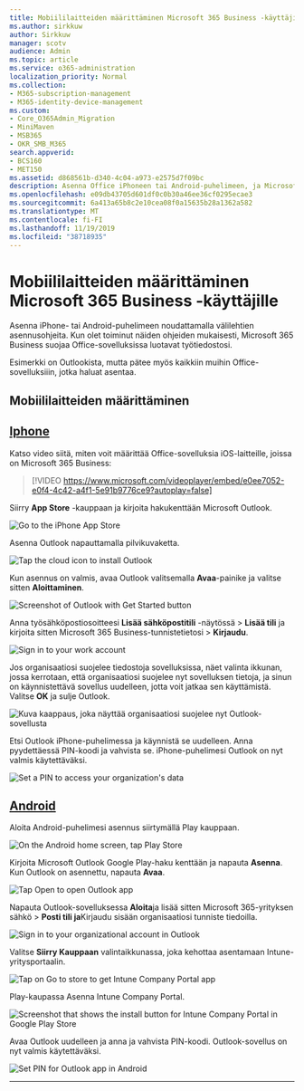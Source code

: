 ```yaml
---
title: Mobiililaitteiden määrittäminen Microsoft 365 Business -käyttäjille
ms.author: sirkkuw
author: Sirkkuw
manager: scotv
audience: Admin
ms.topic: article
ms.service: o365-administration
localization_priority: Normal
ms.collection:
- M365-subscription-management
- M365-identity-device-management
ms.custom:
- Core_O365Admin_Migration
- MiniMaven
- MSB365
- OKR_SMB_M365
search.appverid:
- BCS160
- MET150
ms.assetid: d868561b-d340-4c04-a973-e2575d7f09bc
description: Asenna Office iPhoneen tai Android-puhelimeen, ja Microsoft 365 Business suojaa työtiedostojasi Office-sovelluksissa.
ms.openlocfilehash: e09db43705d601df0c0b30a46ee36cf0295ecae3
ms.sourcegitcommit: 6a413a65b8c2e10cea08f0a15635b28a1362a582
ms.translationtype: MT
ms.contentlocale: fi-FI
ms.lasthandoff: 11/19/2019
ms.locfileid: "38718935"
---
```

# <a name="set-up-mobile-devices-for-microsoft-365-business-users"></a>Mobiililaitteiden määrittäminen Microsoft 365 Business -käyttäjille

Asenna iPhone- tai Android-puhelimeen noudattamalla välilehtien asennusohjeita. Kun olet toiminut näiden ohjeiden mukaisesti, Microsoft 365 Business suojaa Office-sovelluksissa luotavat työtiedostosi.

  
Esimerkki on Outlookista, mutta pätee myös kaikkiin muihin Office-sovelluksiiin, jotka haluat asentaa.
  
## <a name="set-up-mobile-devices"></a>Mobiililaitteiden määrittäminen

## <a name="iphonetabiphone"></a>[Iphone](#tab/iPhone)
  
Katso video siitä, miten voit määrittää Office-sovelluksia iOS-laitteille, joissa on Microsoft 365 Business:

> [!VIDEO https://www.microsoft.com/videoplayer/embed/e0ee7052-e0f4-4c42-a4f1-5e91b9776ce9?autoplay=false] 

Siirry **App Store** -kauppaan ja kirjoita hakukenttään Microsoft Outlook.
  
![Go to the iPhone App Store](media/886913de-76e5-4883-8ed0-4eb3ec06188f.png)
  
Asenna Outlook napauttamalla pilvikuvaketta.
  
![Tap the cloud icon to install Outlook](media/665e1620-948a-4ab8-b914-dca49530142c.png)
  
Kun asennus on valmis, avaa Outlook valitsemalla **Avaa**-painike ja valitse sitten **Aloittaminen**.
  
![Screenshot of Outlook with Get Started button](media/005bedec-ae50-4d75-b3bb-e7cef9e2561c.png)
  
Anna työsähköpostiosoitteesi **Lisää sähköpostitili** -näytössä \> **Lisää tili** ja kirjoita sitten Microsoft 365 Business-tunnistetietosi \> **Kirjaudu**.
  
![Sign in to your work account](media/3cef1fb5-7bec-4d3d-8542-872b731ce19f.png)
  
Jos organisaatiosi suojelee tiedostoja sovelluksissa, näet valinta ikkunan, jossa kerrotaan, että organisaatiosi suojelee nyt sovelluksen tietoja, ja sinun on käynnistettävä sovellus uudelleen, jotta voit jatkaa sen käyttämistä. Valitse **OK** ja sulje Outlook. 
  
![Kuva kaappaus, joka näyttää organisaatiosi suojelee nyt Outlook-sovellusta](media/fb4c1c84-b1e9-42e1-8070-c13dcf79fb09.png)
  
Etsi Outlook iPhone-puhelimessa ja käynnistä se uudelleen. Anna pyydettäessä PIN-koodi ja vahvista se. iPhone-puhelimesi Outlook on nyt valmis käytettäväksi.
  
![Set a PIN to access your organization's data](media/64f2630b-3164-47a4-9dd6-ca0c29ed5fb3.png)
  
## <a name="androidtabandroid"></a>[Android](#tab/Android)
  
Aloita Android-puhelimesi asennus siirtymällä Play kauppaan.
  
![On the Android home screen, tap Play Store](media/93df88e7-c778-40e1-b35e-868ca6e97f6c.png)
  
Kirjoita Microsoft Outlook Google Play-haku kenttään ja napauta **Asenna**. Kun Outlook on asennettu, napauta **Avaa**.
  
![Tap Open to open Outlook app](media/8b4c5937-8875-4b5a-a5b6-b8c6c9cd6240.png)
  
Napauta Outlook-sovelluksessa **Aloita**ja lisää sitten Microsoft 365-yrityksen sähkö \> **Posti tili ja**Kirjaudu sisään organisaatiosi tunniste tiedoilla.
  
![Sign in to your organizational account in Outlook](media/18f67c66-4bab-4b99-94bd-080839312e29.png)
  
Valitse **Siirry Kauppaan** valintaikkunassa, joka kehottaa asentamaan Intune-yritysportaalin.
  
![Tap on Go to store to get Intune Company Portal app](media/a702d712-5622-45dd-a511-b1adaee63071.png)
  
Play-kaupassa Asenna Intune Company Portal.
  
![Screenshot that shows the install button for Intune Company Portal in Google Play Store](media/5e0408f2-3f37-44dd-80ed-13ca2ac6df0c.png)
  
Avaa Outlook uudelleen ja anna ja vahvista PIN-koodi. Outlook-sovellus on nyt valmis käytettäväksi.
  
![Set  PIN for Outlook app in Android](media/edb91afb-f1ed-451a-bc6b-8ccba664e055.png)
  
---


